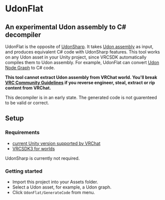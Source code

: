 # UdonFlat

## An experimental Udon assembly to C# decompiler

UdonFlat is the opposite of [UdonSharp](https://github.com/MerlinVR/UdonSharp). It takes [Udon assembly](https://ask.vrchat.com/t/getting-started-with-udon-assembly/84) as input, and produces equivalent C# code with UdonSharp features. This tool works on any Udon asset in your Unity project, since VRCSDK automatically compiles them to Udon assembly. For example, UdonFlat can convert [Udon Node Graph](https://docs.vrchat.com/docs/udon-node-graph-upgrade) to C# code.

**This tool cannot extract Udon assembly from VRChat world. You'll break [VRC Community Guidelines](https://hello.vrchat.com/community-guidelines) if you reverse engineer, steal, extract or rip content from VRChat.**

This decompiler is in an early state. The generated code is not guarenteed to be valid or correct.

## Setup

### Requirements

* [current Unity version supported by VRChat](https://docs.vrchat.com/docs/current-unity-version)
* [VRCSDK3 for worlds](https://vrchat.com/home/download)

UdonSharp is currently not required.

### Getting started

- Import this project into your Assets folder.
- Select a Udon asset, for example, a Udon graph.
- Click `UdonFlat/GenerateCode` from menu.